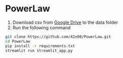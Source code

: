 # PowerLaw

1. Download csv from [Google Drive](https://drive.google.com/drive/folders/1khS54SKEZw02SomkBEjlIeV7nADlsssD?usp=sharing) to the data folder
2. Run the following command
``` bash
git clone https://github.com/42x00/PowerLaw.git
cd PowerLaw
pip install -r requirements.txt
streamlit run streamlit_app.py
```
